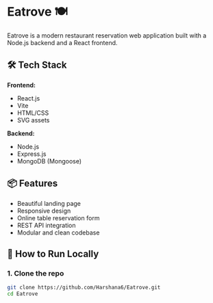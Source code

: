 # Eatrove 🍽️

Eatrove is a modern restaurant reservation  web application built with a Node.js backend and a React frontend.

## 🛠️ Tech Stack

**Frontend:**
- React.js
- Vite
- HTML/CSS
- SVG assets

**Backend:**
- Node.js
- Express.js
- MongoDB (Mongoose)

## 📦 Features

- Beautiful landing page
- Responsive design
- Online table reservation form
- REST API integration
- Modular and clean codebase

## 🚀 How to Run Locally

### 1. Clone the repo

```bash
git clone https://github.com/Harshana6/Eatrove.git
cd Eatrove
